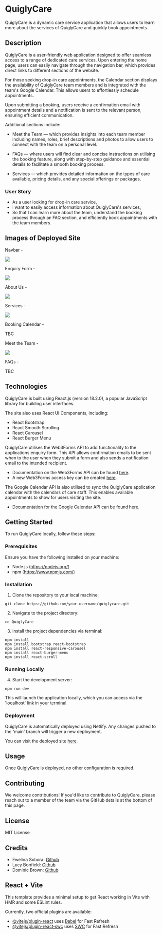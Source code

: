 # QuiglyCare

QuiglyCare is a dynamic care service application that allows users to learn more about the services of QuiglyCare and quickly book appointments.

## Description

QuiglyCare is a user-friendly web application designed to offer seamless access to a range of dedicated care services. Upon entering the home page, users can easily navigate through the navigation bar, which provides direct links to different sections of the website.

For those seeking drop-in care appointments, the Calendar section displays the availability of QuiglyCare team members and is integrated with the team's Google Calendar. This allows users to effortlessly schedule appointments. 

Upon submitting a booking, users receive a confirmation email with appointment details and a notification is sent to the relevant person, ensuring efficient communication.

Additional sections include:

- Meet the Team — which provides insights into each team member including names, roles, brief descriptions and photos to allow users to connect with the team on a personal level.

- FAQs — where users will find clear and concise instructions on utilising the booking feature, along with step-by-step guidance and essential details to facilitate a smooth booking process.

- Services — which provides detailed information on the types of care available, pricing details, and any special offerings or packages.

### User Story 

- As a user looking for drop-in care service,
- I want to easily access information about QuiglyCare's services,
- So that I can learn more about the team, understand the booking process 
through an FAQ section, and efficiently book appointments with the team 
members.

## Images of Deployed Site

Navbar - 

![](public/assets/images/ReadMeNav.png)

Enquiry Form - 

![](public/assets/images/ReadMeForm.png)

About Us - 

![](public/assets/images/ReadMeAboutUs.png)

Services - 

![](public/assets/images/ReadMeServices.png)

Booking Calendar - 

TBC

Meet the Team - 

![](public/assets/images/ReadMeTeam.png)

FAQs - 

TBC

## Technologies

QuiglyCare is built using React.js (version 18.2.0), a popular JavaScript library for building user interfaces.

The site also uses React UI Components, including: 
- React Bootstrap
- React Smooth Scrolling
- React Carousel
- React Burger Menu

QuiglyCare utilises the Web3Forms API to add functionality to the applications enquiry form. This API allows confirmation emails to be sent when to the user when they submit a form and also sends a notification email to the intended recipient. 

- Documentation on the Web3Forms API can be found <a href="https://docs.web3forms.com/">here</a>.
- A new Web3Forms access key can be created <a href="https://web3forms.com/#start">here</a>.

The Google Calendar API is also utilised to sync the QuiglyCare application calendar with the calendars of care staff. This enables available appointments to show for users visiting the site.

- Documentation for the Google Calendar API can be found <a href="https://developers.google.com/calendar/api/guides/overview">here</a>.

## Getting Started

To run QuiglyCare locally, follow these steps:

### Prerequisites

Ensure you have the following installed on your machine:

- Node.js (https://nodejs.org/)
- npm (https://www.npmjs.com/)


### Installation

1. Clone the repository to your local machine:

```git clone https://github.com/your-username/quiglycare.git```

2. Navigate to the project directory:

```cd QuiglyCare```

3. Install the project dependencies via terminal:

```npm install``` <br>
```npm install bootstrap react-bootstrap``` <br>
```npm install react-responsive-carousel``` <br>
```npm install react-burger-menu```<br>
```npm install react-scroll```

### Running Locally

4. Start the development server:

```npm run dev```

This will launch the application locally, which you can access via the 'localhost' link in your terminal.

### Deployment 

QuiglyCare is automatically deployed using Netlify. Any changes pushed to the 'main' branch will trigger a new deployment.

You can visit the deployed site <a href="https://main--quiglycare.netlify.app/">here</a>.

## Usage

Once QuiglyCare is deployed, no other configuration is required.

## Contributing

We welcome contributions! If you'd like to contribute to QuiglyCare, please reach out to a member of the team via the GitHub details at the bottom of this page.

## License

MIT License

## Credits

- Ewelina Sobora: <a href="https://github.com/ewelinasobora">Github</a>
- Lucy Bonfield: <a href="https://github.com/lucybonfield">Github</a>
- Dominic Brown: <a href="https://github.com/dombrown95">Github</a>

## React + Vite

This template provides a minimal setup to get React working in Vite with HMR and some ESLint rules.

Currently, two official plugins are available:

- [@vitejs/plugin-react](https://github.com/vitejs/vite-plugin-react/blob/main/packages/plugin-react/README.md) uses [Babel](https://babeljs.io/) for Fast Refresh
- [@vitejs/plugin-react-swc](https://github.com/vitejs/vite-plugin-react-swc) uses [SWC](https://swc.rs/) for Fast Refresh
